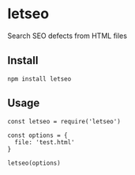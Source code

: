 # letseo

Search SEO defects from HTML files

## Install
```
npm install letseo
```

## Usage

```
const letseo = require('letseo')

const options = {
  file: 'test.html'
}

letseo(options)
```
